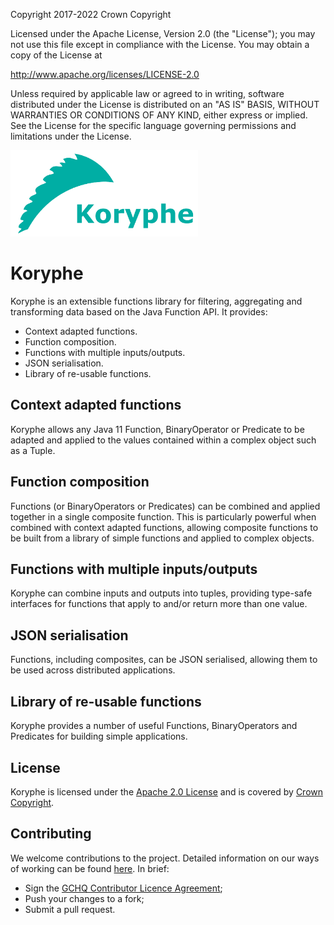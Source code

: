 Copyright 2017-2022 Crown Copyright

Licensed under the Apache License, Version 2.0 (the "License");
you may not use this file except in compliance with the License.
You may obtain a copy of the License at

  http://www.apache.org/licenses/LICENSE-2.0

Unless required by applicable law or agreed to in writing, software
distributed under the License is distributed on an "AS IS" BASIS,
WITHOUT WARRANTIES OR CONDITIONS OF ANY KIND, either express or implied.
See the License for the specific language governing permissions and
limitations under the License.

<img src="logos/koryphe_logo_text.png" width="300">

# Koryphe

Koryphe is an extensible functions library for filtering, aggregating and transforming data based on the Java Function API. It provides:

 - Context adapted functions.
 - Function composition.
 - Functions with multiple inputs/outputs.
 - JSON serialisation.
 - Library of re-usable functions.
 
## Context adapted functions

Koryphe allows any Java 11 Function, BinaryOperator or Predicate to be adapted and applied to the values contained within a complex object such as a Tuple.

## Function composition

Functions (or BinaryOperators or Predicates) can be combined and applied together in a single composite function. This is particularly powerful when combined with context adapted functions, allowing composite functions to be built from a library of simple functions and applied to complex objects.

## Functions with multiple inputs/outputs

Koryphe can combine inputs and outputs into tuples, providing type-safe interfaces for functions that apply to and/or return more than one value.

## JSON serialisation

Functions, including composites, can be JSON serialised, allowing them to be used across distributed applications.

## Library of re-usable functions

Koryphe provides a number of useful Functions, BinaryOperators and Predicates for building simple applications.

## License

Koryphe is licensed under the [Apache 2.0 License](https://www.apache.org/licenses/LICENSE-2.0) and is covered by [Crown Copyright](https://www.nationalarchives.gov.uk/information-management/re-using-public-sector-information/copyright-and-re-use/crown-copyright/).

## Contributing
We welcome contributions to the project. Detailed information on our ways of working can be found [here](https://gchq.github.io/gaffer-doc/other/ways-of-working.html). In brief:

- Sign the [GCHQ Contributor Licence Agreement](https://cla-assistant.io/gchq/koryphe);
- Push your changes to a fork;
- Submit a pull request.
